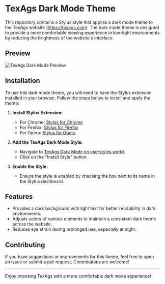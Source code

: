 # TexAgs Dark Mode Theme

This repository contains a Stylus style that applies a dark mode theme to the TexAgs website (https://texags.com). The dark mode theme is designed to provide a more comfortable viewing experience in low-light environments by reducing the brightness of the website's interface.

## Preview

![TexAgs Dark Mode Preview](https://github.com/user-attachments/assets/d7d84aed-b2b8-490b-9ba1-215ef9f9eda6)

## Installation

To use this dark mode theme, you will need to have the Stylus extension installed in your browser. Follow the steps below to install and apply the theme:

1. **Install Stylus Extension:**

   - For Chrome: [Stylus for Chrome](https://chrome.google.com/webstore/detail/stylus/clngdbkpkpeebahjckkjfobafhncgmne)
   - For Firefox: [Stylus for Firefox](https://addons.mozilla.org/en-US/firefox/addon/styl-us/)
   - For Opera: [Stylus for Opera](https://addons.opera.com/en/extensions/details/stylus/)

2. **Add the TexAgs Dark Mode Style:**

   - Navigate to [TexAgs Dark Mode on userstyles.world](https://userstyles.world/style/19366/texags-dark-mode).
   - Click on the "Install Style" button.

3. **Enable the Style:**
   - Ensure the style is enabled by checking the box next to its name in the Stylus dashboard.

## Features

- Provides a dark background with light text for better readability in dark environments.
- Adjusts colors of various elements to maintain a consistent dark theme across the website.
- Reduces eye strain during prolonged use, especially at night.

## Contributing

If you have suggestions or improvements for this theme, feel free to open an issue or submit a pull request. Contributions are welcome!

---

Enjoy browsing TexAgs with a more comfortable dark mode experience!
